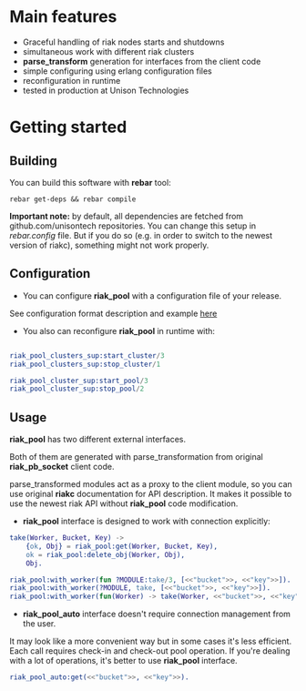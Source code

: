 Main features
=============

 * Graceful handling of riak nodes starts and shutdowns
 * simultaneous work with different riak clusters
 * **parse_transform** generation for interfaces from the client code
 * simple configuring using erlang configuration files
 * reconfiguration in runtime
 * tested in production at Unison Technologies

Getting started
===============

Building
--------

You can build this software with **rebar** tool:
```shell
rebar get-deps && rebar compile
```


**Important note:** by default, all dependencies are fetched
from github.com/unisontech repositories.
You can change this setup in _rebar.config_ file.
But if you do so (e.g. in order to switch to the newest version of riakc),
something might not work properly.

Configuration
-------------

* You can configure **riak_pool** with a configuration file of your release.

See configuration format description and example [here](etc/app.config)

* You also can reconfigure **riak_pool** in runtime with:

```erlang

riak_pool_clusters_sup:start_cluster/3
riak_pool_clusters_sup:stop_cluster/1

riak_pool_cluster_sup:start_pool/3
riak_pool_cluster_sup:stop_pool/2
```

Usage
-----

**riak_pool** has two different external interfaces.

Both of them are generated with parse_transformation from original
**riak_pb_socket** client code.

parse_transformed modules act as a proxy to the client
module, so you can use original **riakc** documentation for API description.
It makes it possible to use the newest riak API without **riak_pool**
code modification.

* **riak_pool** interface is designed to work with connection
explicitly:

```erlang
take(Worker, Bucket, Key) ->
    {ok, Obj} = riak_pool:get(Worker, Bucket, Key),
    ok = riak_pool:delete_obj(Worker, Obj),
    Obj.

riak_pool:with_worker(fun ?MODULE:take/3, [<<"bucket">>, <<"key">>]).
riak_pool:with_worker(?MODULE, take, [<<"bucket">>, <<"key">>]).
riak_pool:with_worker(fun(Worker) -> take(Worker, <<"bucket">>, <<"key">>) end).
```

* **riak_pool_auto** interface doesn't require connection management from the user.

It may look like a more convenient way but in some cases it's less efficient.
Each call requires check-in and check-out pool operation.
If you're dealing with a lot of operations, it's better to use
**riak_pool** interface.

```erlang
riak_pool_auto:get(<<"bucket">>, <<"key">>).
```
